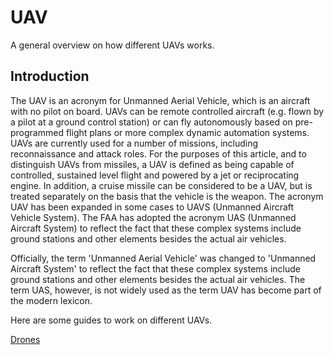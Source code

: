 # UAV
A general overview on how different UAVs works.

## Introduction

The UAV is an acronym for Unmanned Aerial Vehicle, which is an aircraft with no pilot on board. UAVs can be remote controlled aircraft (e.g. flown by a pilot at a ground control station) or can fly autonomously based on pre-programmed flight plans or more complex dynamic automation systems. UAVs are currently used for a number of missions, including reconnaissance and attack roles. For the purposes of this article, and to distinguish UAVs from missiles, a UAV is defined as being capable of controlled, sustained level flight and powered by a jet or reciprocating engine. In addition, a cruise missile can be considered to be a UAV, but is treated separately on the basis that the vehicle is the weapon. The acronym UAV has been expanded in some cases to UAVS (Unmanned Aircraft Vehicle System). The FAA has adopted the acronym UAS (Unmanned Aircraft System) to reflect the fact that these complex systems include ground stations and other elements besides the actual air vehicles.

Officially, the term 'Unmanned Aerial Vehicle' was changed to 'Unmanned Aircraft System' to reflect the fact that these complex systems include ground stations and other elements besides the actual air vehicles. The term UAS, however, is not widely used as the term UAV has become part of the modern lexicon.

Here are some guides to work on different UAVs.

[Drones](https://github.com/Aeroclub-IITM/UAV/wiki/Introduction-to-Multirotors)
